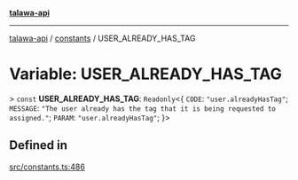 [**talawa-api**](../../README.md)

***

[talawa-api](../../modules.md) / [constants](../README.md) / USER\_ALREADY\_HAS\_TAG

# Variable: USER\_ALREADY\_HAS\_TAG

\> `const` **USER\_ALREADY\_HAS\_TAG**: `Readonly`\<\{ `CODE`: `"user.alreadyHasTag"`; `MESSAGE`: `"The user already has the tag that it is being requested to assigned."`; `PARAM`: `"user.alreadyHasTag"`; \}\>

## Defined in

[src/constants.ts:486](https://github.com/PalisadoesFoundation/talawa-api/blob/3a5276aff43f5de4f7fab3ec9683a420dcdc7a06/src/constants.ts#L486)
